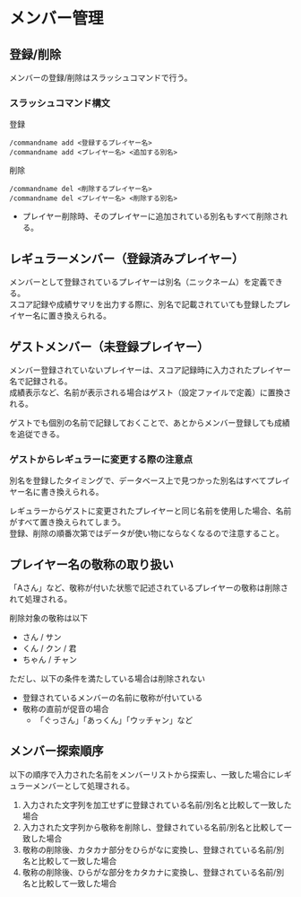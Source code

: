 # メンバー管理

## 登録/削除
メンバーの登録/削除はスラッシュコマンドで行う。

### スラッシュコマンド構文
登録
```
/commandname add <登録するプレイヤー名>
/commandname add <プレイヤー名> <追加する別名>
```
削除
```
/commandname del <削除するプレイヤー名>
/commandname del <プレイヤー名> <削除する別名>
```
- プレイヤー削除時、そのプレイヤーに追加されている別名もすべて削除される。

## レギュラーメンバー（登録済みプレイヤー）
メンバーとして登録されているプレイヤーは別名（ニックネーム）を定義できる。<br />
スコア記録や成績サマリを出力する際に、別名で記載されていても登録したプレイヤー名に置き換えられる。

## ゲストメンバー（未登録プレイヤー）
メンバー登録されていないプレイヤーは、スコア記録時に入力されたプレイヤー名で記録される。<br />
成績表示など、名前が表示される場合はゲスト（設定ファイルで定義）に置換される。

ゲストでも個別の名前で記録しておくことで、あとからメンバー登録しても成績を追従できる。

### ゲストからレギュラーに変更する際の注意点

別名を登録したタイミングで、データベース上で見つかった別名はすべてプレイヤー名に書き換えられる。

レギュラーからゲストに変更されたプレイヤーと同じ名前を使用した場合、名前がすべて置き換えられてしまう。<br />
登録、削除の順番次第ではデータが使い物にならなくなるので注意すること。

## プレイヤー名の敬称の取り扱い
「Aさん」など、敬称が付いた状態で記述されているプレイヤーの敬称は削除されて処理される。

削除対象の敬称は以下
- さん / サン
- くん / クン / 君
- ちゃん / チャン

ただし、以下の条件を満たしている場合は削除されない
- 登録されているメンバーの名前に敬称が付いている
- 敬称の直前が促音の場合
  - 「ぐっさん」「あっくん」「ウッチャン」など

## メンバー探索順序
以下の順序で入力された名前をメンバーリストから探索し、一致した場合にレギュラーメンバーとして処理される。

1. 入力された文字列を加工せずに登録されている名前/別名と比較して一致した場合
2. 入力された文字列から敬称を削除し、登録されている名前/別名と比較して一致した場合
3. 敬称の削除後、カタカナ部分をひらがなに変換し、登録されている名前/別名と比較して一致した場合
4. 敬称の削除後、ひらがな部分をカタカナに変換し、登録されている名前/別名と比較して一致した場合
